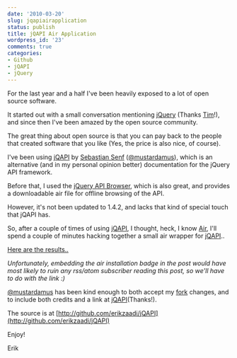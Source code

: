 ```yaml
---
date: '2010-03-20'
slug: jqapiairapplication
status: publish
title: jQAPI Air Application
wordpress_id: '23'
comments: true
categories:
- Github
- jQAPI
- jQuery
---
```


For the last year and a half I've been heavily exposed to a lot of open source software.  

It started out with a small conversation mentioning [jQuery](http://jquery.com) (Thanks [Tim](http://blog.getintheloop.eu/)!), and since then I've been amazed by the open source community.

The great thing about open source is that you can pay back to the people that created software that you like (Yes, the price is also nice, of course).

I've been using [jQAPI](http://www.jqapi.com/) by [Sebastian Senf](http://mustardamus.com) ([@mustardamus](http://twitter.com/mustardamus)), which is an alternative (and in my personal opinion better) documentation for the jQuery API framework.

Before that, I used the [jQuery API Browser](http://api.jquery.com/browser/), which is also great, and provides a downloadable air file for offline browsing of the API.  

However, it's not been updated to 1.4.2, and lacks that kind of special touch that jQAPI has.

So, after a couple of times of using [jQAPI](http://www.jqapi.com/), I thought, heck, I know [Air](http://adobe.com/air), I'll spend a couple of minutes hacking together a small air wrapper for [jQAPI](http://www.jqapi.com/)..

[Here are the results..](http://demos.erikzaadi.com/js/jQAPI)

_Unfortunately, embedding the air installation badge in the post would have most likely to ruin any rss/atom subscriber reading this post, so we'll have to do with the link :)_

[@mustardamus](http://twitter.com/mustardamus) has been kind enough to both accept my [fork](http://help.github.com/forking/) changes, and to include both credits and a link at [jQAPI](http://www.jqapi.com/)(Thanks!).

The source is at [http://github.com/erikzaadi/jQAPI](http://github.com/erikzaadi/jQAPI)


Enjoy!

Erik
